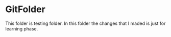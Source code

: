 # GitFolder
This folder is testing folder. In this folder the changes that I maded is 
just for learning phase.
